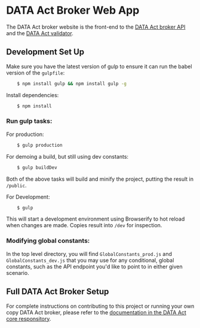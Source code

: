 # DATA Act Broker Web App

The DATA Act broker website is the front-end to the [DATA Act broker API](https://github.com/fedspendingtransparency/data-act-broker "DATA Act broker API") and the [DATA Act validator](https://github.com/fedspendingtransparency/data-act-validator "DATA Act validator").

## Development Set Up

Make sure you have the latest version of gulp to ensure it can run the babel version of the `gulpfile`:

```bash
    $ npm install gulp && npm install gulp -g
```

Install dependencies:

```bash
    $ npm install
```

### Run gulp tasks:

For production:

```bash
    $ gulp production
```

For demoing a build, but still using dev constants:

```bash
    $ gulp buildDev
```

Both of the above tasks will build and minify the project, putting the result in `/public`.

For Development:

```bash
    $ gulp
```

This will start a development environment using Browserify to hot reload when changes are made. Copies result into `/dev` for inspection.

### Modifying global constants:

In the top level directory, you will find `GlobalConstants_prod.js` and `GlobalConstants_dev.js` that you may use for any conditional, global constants, such as the API endpoint you'd like to point to in either given scenario.


## Full DATA Act Broker Setup

For complete instructions on contributing to this project or running your own copy DATA Act broker, please refer to the [documentation in the DATA Act core responsitory](https://github.com/fedspendingtransparency/data-act-core/blob/master/doc/INSTALL.md "DATA Act broker installation guide").

